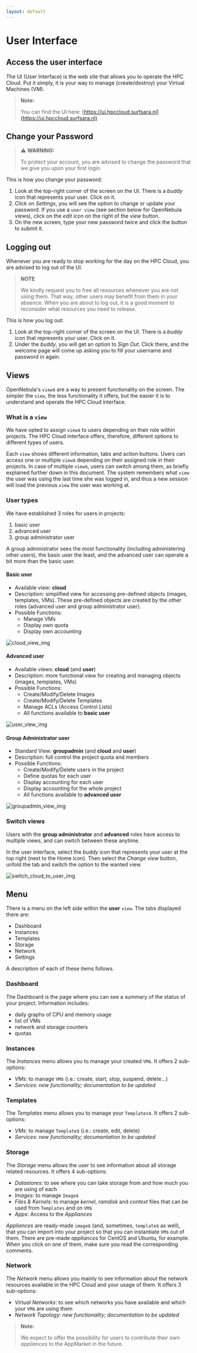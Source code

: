```yaml
---
layout: default
---
```

# User Interface

## Access the user interface

The UI (User Interface) is the web site that allows you to operate the HPC Cloud. Put it simply, it is your way to manage (create/destroy) your Virtual Machines (VM).

>**Note:**
>
>You can find the UI here: [https://ui.hpccloud.surfsara.nl](https://ui.hpccloud.surfsara.nl)


## Change your Password
> ⚠ **WARNING:**
>
>To protect your account, you are advised to change the password that we give you upon your first login.


This is how you change your password:

1. Look at the top-right corner of the screen on the UI. There is a _buddy_ icon that represents your user. Click on it.
2. Click on _Settings_, you will see the option to change or update your password. If you use a `user view` (see section below for OpenNebula views), click on the _edit_ icon on the right of the _view_ button.
3. On the new screen, type your new password twice and click the button to submit it.

## Logging out

Whenever you are ready to stop working for the day on the HPC Cloud, you are advised to log out of the UI.

> **NOTE**
>
> We kindly request you to free all resources whenever you are not using them. That way, other users may benefit from them in your absence. When you are about to log out, it is a good moment to reconsider what resources you need to release.

This is how you log out:

1. Look at the top-right corner of the screen on the UI. There is a _buddy_ icon that represents your user. Click on it.
2. Under the _buddy_, you will get an option to  _Sign Out_. Click there, and the welcome page will come up asking you to fill your username and password in again.

## Views
OpenNebula's `view`s are a way to present functionality on the screen. The simpler the `view`, the less functionality it offers, but the easier it is to understand and operate the HPC Cloud interface.

### What is a `view`

We have opted to assign `view`s to users depending on their role within projects. The HPC Cloud interface offers, therefore, different options to different types of users.

Each `view` shows different information, tabs and action buttons. Users can access one or multiple `view`s depending on their assigned role in their projects. In case of multiple `view`s, users can switch among them, as briefly explained further down in this document. The system remembers what `view` the user was using the last time she was logged in, and thus a new session will load the previous `view` the user was working at.

### User types
We have established 3 roles for users in projects:

1. basic user
2. advanced user
3. group administrator user

A group administrator sees the most functionality (including administering other users), the basic user the least, and the advanced user can operate a bit more than the basic user.

#### Basic user
* Available view: **cloud**
* Description: simplified view for accessing pre-defined objects (images, templates, VMs). These pre-defined objects are created by the other roles (advanced user and group administrator user).
* Possible Functions:
  * Manage VMs
  * Display own quota
  * Display own accounting

![cloud_view_img](images/cloud_view_52.png)

#### Advanced user   
* Available views: **cloud** (and **user**)
* Description: more functional view for creating and managing objects (images, templates, VMs)
* Possible Functions:
  * Create/Modify/Delete Images
  * Create/Modify/Delete Templates
  * Manage ACLs (Access Control Lists)
  * All functions available to **basic user**

![user_view_img](images/user_view_52.png)

#### Group Administrator user
* Standard View: **groupadmin** (and **cloud** and **user**)
* Description: full control the project quota and members
* Possible Functions:
  * Create/Modify/Delete users in the project
  * Define quotas for each user
  * Display accounting for each user
  * Display accounting for the whole project
  * All functions available to **advanced user**

![groupadmin_view_img](images/groupadmin_view_52.png)

### Switch views
Users with the **group administrator** and **advanced** roles have access to multiple views, and can switch between these anytime.

In the user interface, select the _buddy_ icon that represents your user at the top right (next to the Home icon). Then select the _Change view_ button, unfold the tab and switch the option to the wanted view. 

![switch_cloud_to_user_img](images/switch_view_52.png)


## Menu

There is a menu on the left side within the **user** `view`. The tabs displayed there are:

* Dashboard
* Instances
* Templates
* Storage
* Network
* Settings

A description of each of these items follows. 

### Dashboard
The Dashboard is the page where you can see a summary of the status of your project. Information includes:

* daily graphs of CPU and memory usage
* list of VMs
* network and storage counters
* quotas

### Instances
The _Instances_ menu allows you to manage your created `VM`s. It offers 2 sub-options:

* _VMs_: to manage `VM`s (i.e.: create, start, stop, suspend, delete...)
* _Services_:  *new functionality; documentation to be updated*

### Templates

The _Templates_ menu allows you to manage your `Templates`s. It offers 2 sub-options:

* _VMs_: to manage `Template`s (i.e.: create, edit, delete)
* _Services_: *new functionality; documentation to be updated*

### Storage

The _Storage_ menu allows the user to see information about all storage related resources. It offers 4 sub-options:

* _Datastores_: to see where you can take storage from and how much you are using of each 
* _Images_: to manage `Image`s
* _Files & Kernels_: to manage _kernel_, _ramdisk_ and _context_ files that can be used from `Templates` and on `VM`s
* _Apps_: Access to the _Appliances_ 

_Appliances_ are ready-made `image`s (and, sometimes, `template`s as well), that you can import into your project so that you can instantiate `VM`s out of them. There are pre-made _appliances_ for CentOS and Ubuntu, for example. When you click on one of them, make sure you read the corresponding comments.


### Network

The _Network_ menu allows you mainly to see information about the network resources available in the HPC Cloud and your usage of them. It offers 3 sub-options:

* _Virtual Networks_: to see which networks you have available and which your `VM`s are using them
* _Network Topology_: *new functionality; documentation to be updated*
<!---
Not available in the user view!!!!
* _Security Groups_: *new functionality TODO*
-->

>**Note:**
>
>We expect to offer the possibility for users to contribute their own _appliances_ to the AppMarket in the future.
